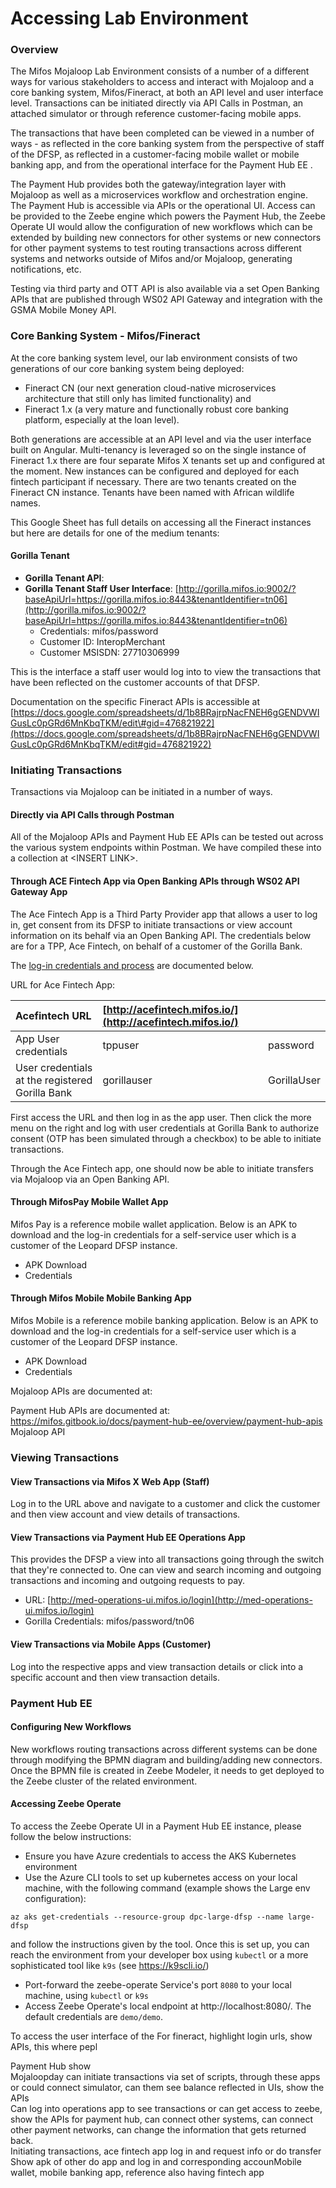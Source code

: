 # Accessing Lab Environment

### Overview

The Mifos Mojaloop Lab Environment consists of a number of a different ways for various stakeholders to access and interact with Mojaloop and a core banking system, Mifos/Fineract, at both an API level and user interface level. Transactions can be initiated directly via API Calls in Postman, an attached simulator or through reference customer-facing mobile apps. 

The transactions that have been completed can be viewed in a number of ways - as reflected in the core banking system from the perspective of staff of the DFSP, as reflected in a customer-facing mobile wallet or mobile banking app, and from the operational interface for the Payment Hub EE .  

The Payment Hub provides both the gateway/integration layer with Mojaloop as well as a microservices workflow and orchestration engine. The Payment Hub is accessible via APIs or the operational UI. Access can be provided to the Zeebe engine which powers the Payment Hub, the Zeebe Operate UI would allow the configuration of new workflows which can be extended by building new connectors for other systems or new connectors for other payment systems to test routing transactions across different systems and networks outside of Mifos and/or Mojaloop, generating notifications, etc. 

Testing via third party and OTT API is also available via a set Open Banking APIs that are published through WS02 API Gateway and integration with the GSMA Mobile Money API.   


### Core Banking System - Mifos/Fineract

At the core banking system level, our lab environment consists of two generations of our core banking system being deployed:

* Fineract CN \(our next generation cloud-native microservices architecture that still only has limited functionality\) and
* Fineract 1.x \(a very mature and functionally robust core banking platform, especially at the loan level\). 

Both generations are accessible at an API level and via the user interface built on Angular. Multi-tenancy is leveraged so on the single instance of Fineract 1.x there are four separate Mifos X tenants set up and configured at the moment. New instances can be configured and deployed for each fintech participant if necessary. There are two tenants created on the Fineract CN instance. Tenants have been named with African wildlife names.   


This Google Sheet has full details on accessing all the Fineract instances but here are details for one of the medium tenants:

####  Gorilla Tenant

* **Gorilla Tenant API**: 
* **Gorilla Tenant Staff User Interface**: [http://gorilla.mifos.io:9002/?baseApiUrl=https://gorilla.mifos.io:8443&tenantIdentifier=tn06](http://gorilla.mifos.io:9002/?baseApiUrl=https://gorilla.mifos.io:8443&tenantIdentifier=tn06)
  * Credentials: mifos/password
  * Customer ID: InteropMerchant
  * Customer MSISDN: 27710306999

This is the interface a staff user would log into to view the transactions that have been reflected on the customer accounts of that DFSP.   


Documentation on the specific Fineract APIs is accessible at [https://docs.google.com/spreadsheets/d/1b8BRajrpNacFNEH6gGENDVWIGusLc0pGRd6MnKbqTKM/edit\#gid=476821922](https://docs.google.com/spreadsheets/d/1b8BRajrpNacFNEH6gGENDVWIGusLc0pGRd6MnKbqTKM/edit#gid=476821922)  


### Initiating Transactions 

Transactions via Mojaloop can be initiated in a number of ways.

####  Directly via API Calls through Postman

All of the Mojaloop APIs and Payment Hub EE APIs can be tested out across the various system endpoints within Postman. We have compiled these into a collection at &lt;INSERT LINK&gt;.   


#### Through ACE Fintech App via Open Banking APIs through WS02 API Gateway App

The Ace Fintech App is a Third Party Provider app that allows a user to log in, get consent from its DFSP to initiate transactions or view account information on its behalf via an Open Banking API. The credentials below are for a TPP, Ace Fintech, on behalf of a customer of the Gorilla Bank. 

The [log-in credentials and process](https://docs.google.com/spreadsheets/d/1b8BRajrpNacFNEH6gGENDVWIGusLc0pGRd6MnKbqTKM/edit#gid=481267967) are documented below. 

URL for Ace Fintech App: 

| Acefintech URL | [http://acefintech.mifos.io/](http://acefintech.mifos.io/) |  |
| :--- | :--- | :--- |
| App User credentials | tppuser | password |
| User credentials at the registered Gorilla Bank | gorillauser | GorillaUser |

First access the URL and then log in as the app user. Then click the more menu on the right and log with user credentials at Gorilla Bank to authorize consent \(OTP has been simulated through a checkbox\) to be able to initiate transactions.

Through the Ace Fintech app, one should now be able to initiate transfers via Mojaloop via an Open Banking API. 

####  Through MifosPay Mobile Wallet App

Mifos Pay is a reference mobile wallet application. Below is an APK to download and the log-in credentials for a self-service user which is a customer of the Leopard DFSP instance. 

* APK Download
* Credentials 

#### Through Mifos Mobile Mobile Banking App

Mifos Mobile is a reference mobile banking application. Below is an APK to download and the log-in credentials for a self-service user which is a customer of the Leopard DFSP instance.

* APK Download
* Credentials 

  
Mojaloop APIs are documented at:

Payment Hub APIs are documented at: https://mifos.gitbook.io/docs/payment-hub-ee/overview/payment-hub-apis  
Mojaloop API 

###  Viewing Transactions

#### View Transactions via Mifos X Web App \(Staff\)

Log in to the URL above and navigate to a customer and click the customer and then view account and view details of transactions. 

####  View Transactions via Payment Hub EE Operations App

This provides the DFSP a view into all transactions going through the switch that they're connected to. One can view and search incoming and outgoing transactions and incoming and outgoing requests to pay. 

* URL: [http://med-operations-ui.mifos.io/login](http://med-operations-ui.mifos.io/login)
* Gorilla Credentials: mifos/password/tn06

####  View Transactions via Mobile Apps \(Customer\)

Log into the respective apps and view transaction details or click into a specific account and then view transaction details. 

### Payment Hub EE

#### Configuring New Workflows 

New workflows routing transactions across different systems can be done through modifying the BPMN diagram and building/adding new connectors. Once the BPMN file is created in Zeebe Modeler, it needs to get deployed to the Zeebe cluster of the related environment.

#### Accessing Zeebe Operate

To access the Zeebe Operate UI in a Payment Hub EE instance, please follow the below instructions:

* Ensure you have Azure credentials to access the AKS Kubernetes environment
* Use the Azure CLI tools to set up kubernetes access on your local machine, with the following command (example shows the Large env configuration):
```
az aks get-credentials --resource-group dpc-large-dfsp --name large-dfsp
```
  and follow the instructions given by the tool. Once this is set up, you can reach the environment from your developer box using `kubectl` or a more sophisticated tool like `k9s` (see https://k9scli.io/)
* Port-forward the zeebe-operate Service's port `8080` to your local machine, using `kubectl` or `k9s`
* Access Zeebe Operate's local endpoint at http://localhost:8080/. The default credentials are `demo/demo`.
   
  
To access the user interface of the For fineract, highlight login urls, show APIs, this where pepl  
  
Payment Hub show   
Mojaloopday can initiate transactions via set of scripts, through these apps or could connect simulator, can them see balance reflected in UIs, show the APIs  
Can log into operations app to see transactions or can get access to zeebe, show the APIs for payment hub, can connect other systems, can connect other payment networks, can change the information that gets returned back.  
Initiating transactions, ace fintech app log in and request info or do transfer  
Show apk of other do app and log in and corresponding accounMobile wallet, mobile banking app, reference also having fintech app 

